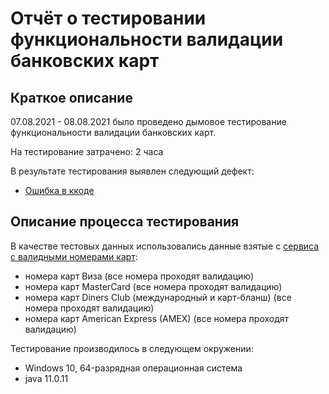 # Отчёт о тестировании функциональности валидации банковских карт

## Краткое описание

07.08.2021 - 08.08.2021 было проведено дымовое тестирование функциональности валидации банковских карт.

На тестирование затрачено: 2 часа

В результате тестирования выявлен следующий дефект:
* [Ошибка в ккоде](https://github.com/JaneGame/HomeWorkJava1.1/issues/1)


## Описание процесса тестирования


В качестве тестовых данных использовались данные взятые с [сервиса с валидными номерами карт](https://www.freeformatter.com/credit-card-number-generator-validator.html):
* номера карт Виза (все номера проходят валидацию)
* номера карт MasterCard (все номера проходят валидацию)
* номера карт Diners Club (международный и карт-бланш) (все номера проходят валидацию)
* номера карт American Express (AMEX) (все номера проходят валидацию)

Тестирование производилось в следующем окружении:
* Windows 10, 64-разрядная операционная система
* java 11.0.11
